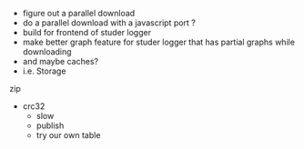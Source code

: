 - figure out a parallel download
- do a parallel download with a javascript port ?
- build for frontend of studer logger
- make better graph feature for studer logger that has partial graphs
  while downloading
- and maybe caches?
- i.e. Storage

zip
 - crc32
   - slow
   - publish
   - try our own table

